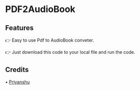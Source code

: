 # PDF2AudioBook

## Features
👉 Easy to use Pdf to AudioBook conveter.

👉 Just download this code to your local file and run the code.

## Credits
 • [Priyanshu](https://t.me/priyanshugandhi)
